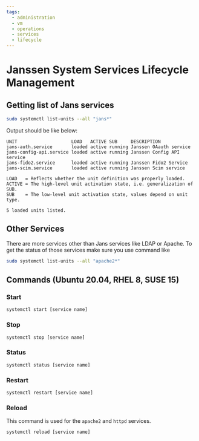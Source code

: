 ```yaml
---
tags:
  - administration
  - vm
  - operations
  - services
  - lifecycle
---
```


# Janssen System Services Lifecycle Management

## Getting list of Jans services

```bash
sudo systemctl list-units --all "jans*"
```

Output should be like below: 
```
UNIT                    LOAD   ACTIVE SUB     DESCRIPTION               
jans-auth.service       loaded active running Janssen OAauth service    
jans-config-api.service loaded active running Janssen Config API service
jans-fido2.service      loaded active running Janssen Fido2 Service     
jans-scim.service       loaded active running Janssen Scim service      

LOAD   = Reflects whether the unit definition was properly loaded.
ACTIVE = The high-level unit activation state, i.e. generalization of SUB.
SUB    = The low-level unit activation state, values depend on unit type.

5 loaded units listed.
```

## Other Services

There are more services other than Jans services like LDAP or Apache. To get the status of those services make sure you use command like

```bash
sudo systemctl list-units --all "apache2*"
```


## Commands (Ubuntu 20.04, RHEL 8, SUSE 15)

### Start

``` 
systemctl start [service name]
```

### Stop

```
systemctl stop [service name]
```

### Status

```
systemctl status [service name]
```

### Restart

```
systemctl restart [service name]
```

### Reload
This command is used for the `apache2` and `httpd` services.

```
systemctl reload [service name]
```
